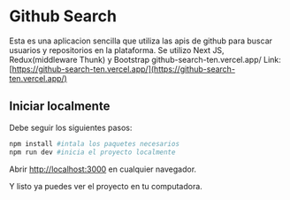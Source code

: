# Github Search

Esta es una aplicacion sencilla que utiliza las apis de github para buscar usuarios y repositorios en la plataforma. Se utilizo Next JS, Redux(middleware Thunk) y Bootstrap
github-search-ten.vercel.app/
Link: [https://github-search-ten.vercel.app/](https://github-search-ten.vercel.app/)

## Iniciar localmente

Debe seguir los siguientes pasos:

```bash
npm install #intala los paquetes necesarios
npm run dev #inicia el proyecto localmente
```

Abrir [http://localhost:3000](http://localhost:3000) en cualquier navegador.

Y listo ya puedes ver el proyecto en tu computadora.

